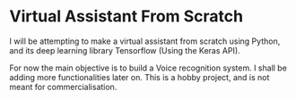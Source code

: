 # Virtual Assistant From Scratch

I will be attempting to make a virtual assistant from scratch using Python, and its deep learning library Tensorflow (Using the Keras API).

For now the main objective is to build a Voice recognition system. I shall be adding more functionalities later on. This is a hobby project, and is not meant for commercialisation.
